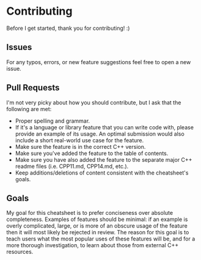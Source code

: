 # Contributing
Before I get started, thank you for contributing! :)

## Issues
For any typos, errors, or new feature suggestions feel free to open a new issue.

## Pull Requests
I'm not very picky about how you should contribute, but I ask that the following are met:
* Proper spelling and grammar.
* If it's a language or library feature that you can write code with, please provide an
example of its usage. An optimal submission would also include a short real-world use case for the feature.
* Make sure the feature is in the correct C++ version.
* Make sure you've added the feature to the table of contents.
* Make sure you have also added the feature to the separate major C++ readme files (i.e. CPP11.md, CPP14.md, etc.).
* Keep additions/deletions of content consistent with the cheatsheet's goals.

## Goals
My goal for this cheatsheet is to prefer conciseness over absolute completeness. Examples of features should be minimal: if an example is overly complicated, large, or is more of an obscure usage of the feature then it will most likely be rejected in review. The reason for this goal is to teach users what the most popular uses of these features will be, and for a more thorough investigation, to learn about those from external C++ resources.
